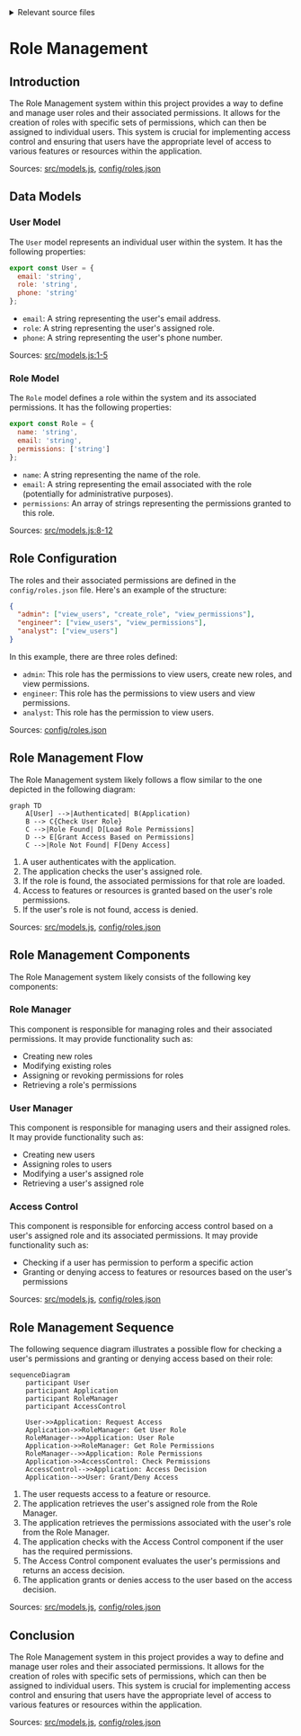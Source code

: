 <details>
<summary>Relevant source files</summary>

The following files were used as context for generating this wiki page:

- [src/models.js](https://github.com/agattani123/access-control-service/blob/main/src/models.js)
- [config/roles.json](https://github.com/agattani123/access-control-service/blob/main/config/roles.json)

</details>

# Role Management

## Introduction

The Role Management system within this project provides a way to define and manage user roles and their associated permissions. It allows for the creation of roles with specific sets of permissions, which can then be assigned to individual users. This system is crucial for implementing access control and ensuring that users have the appropriate level of access to various features or resources within the application.

Sources: [src/models.js](), [config/roles.json]()

## Data Models

### User Model

The `User` model represents an individual user within the system. It has the following properties:

```javascript
export const User = {
  email: 'string',
  role: 'string',
  phone: 'string'
};
```

- `email`: A string representing the user's email address.
- `role`: A string representing the user's assigned role.
- `phone`: A string representing the user's phone number.

Sources: [src/models.js:1-5]()

### Role Model

The `Role` model defines a role within the system and its associated permissions. It has the following properties:

```javascript
export const Role = {
  name: 'string',
  email: 'string',
  permissions: ['string']
};
```

- `name`: A string representing the name of the role.
- `email`: A string representing the email associated with the role (potentially for administrative purposes).
- `permissions`: An array of strings representing the permissions granted to this role.

Sources: [src/models.js:8-12]()

## Role Configuration

The roles and their associated permissions are defined in the `config/roles.json` file. Here's an example of the structure:

```json
{
  "admin": ["view_users", "create_role", "view_permissions"],
  "engineer": ["view_users", "view_permissions"],
  "analyst": ["view_users"]
}
```

In this example, there are three roles defined:

- `admin`: This role has the permissions to view users, create new roles, and view permissions.
- `engineer`: This role has the permissions to view users and view permissions.
- `analyst`: This role has the permission to view users.

Sources: [config/roles.json]()

## Role Management Flow

The Role Management system likely follows a flow similar to the one depicted in the following diagram:

```mermaid
graph TD
    A[User] -->|Authenticated| B(Application)
    B --> C{Check User Role}
    C -->|Role Found| D[Load Role Permissions]
    D --> E[Grant Access Based on Permissions]
    C -->|Role Not Found| F[Deny Access]
```

1. A user authenticates with the application.
2. The application checks the user's assigned role.
3. If the role is found, the associated permissions for that role are loaded.
4. Access to features or resources is granted based on the user's role permissions.
5. If the user's role is not found, access is denied.

Sources: [src/models.js](), [config/roles.json]()

## Role Management Components

The Role Management system likely consists of the following key components:

### Role Manager

This component is responsible for managing roles and their associated permissions. It may provide functionality such as:

- Creating new roles
- Modifying existing roles
- Assigning or revoking permissions for roles
- Retrieving a role's permissions

### User Manager

This component is responsible for managing users and their assigned roles. It may provide functionality such as:

- Creating new users
- Assigning roles to users
- Modifying a user's assigned role
- Retrieving a user's assigned role

### Access Control

This component is responsible for enforcing access control based on a user's assigned role and its associated permissions. It may provide functionality such as:

- Checking if a user has permission to perform a specific action
- Granting or denying access to features or resources based on the user's permissions

Sources: [src/models.js](), [config/roles.json]()

## Role Management Sequence

The following sequence diagram illustrates a possible flow for checking a user's permissions and granting or denying access based on their role:

```mermaid
sequenceDiagram
    participant User
    participant Application
    participant RoleManager
    participant AccessControl

    User->>Application: Request Access
    Application->>RoleManager: Get User Role
    RoleManager-->>Application: User Role
    Application->>RoleManager: Get Role Permissions
    RoleManager-->>Application: Role Permissions
    Application->>AccessControl: Check Permissions
    AccessControl-->>Application: Access Decision
    Application-->>User: Grant/Deny Access
```

1. The user requests access to a feature or resource.
2. The application retrieves the user's assigned role from the Role Manager.
3. The application retrieves the permissions associated with the user's role from the Role Manager.
4. The application checks with the Access Control component if the user has the required permissions.
5. The Access Control component evaluates the user's permissions and returns an access decision.
6. The application grants or denies access to the user based on the access decision.

Sources: [src/models.js](), [config/roles.json]()

## Conclusion

The Role Management system in this project provides a way to define and manage user roles and their associated permissions. It allows for the creation of roles with specific sets of permissions, which can then be assigned to individual users. This system is crucial for implementing access control and ensuring that users have the appropriate level of access to various features or resources within the application.

Sources: [src/models.js](), [config/roles.json]()